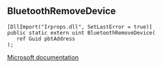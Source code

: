 ## BluetoothRemoveDevice

```
[DllImport("Irprops.dll", SetLastError = true)]
public static extern uint BluetoothRemoveDevice(
   ref Guid pbtAddress
);
```

[Microsoft documentation](https://docs.microsoft.com/en-us/windows/win32/api/bluetoothapis/nf-bluetoothapis-bluetoothremovedevice)
